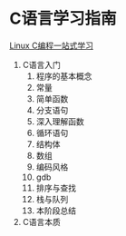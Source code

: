 # C语言学习指南

[Linux C编程一站式学习](https://www.bookstack.cn/books/linux-c)

1. C语言入门
    1. 程序的基本概念
    2. 常量
    3. 简单函数
    4. 分支语句
    5. 深入理解函数
    6. 循环语句
    7. 结构体
    8. 数组
    9. 编码风格
    10. gdb
    11. 排序与查找
    12. 栈与队列
    13. 本阶段总结
2. C语言本质

